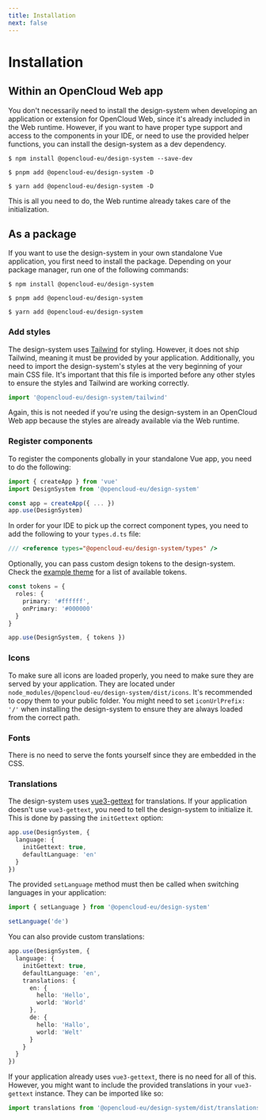 ```yaml
---
title: Installation
next: false
---
```


# Installation

## Within an OpenCloud Web app

You don't necessarily need to install the design-system when developing an application or extension for OpenCloud Web, since it's already included in the Web runtime. However, if you want to have proper type support and access to the components in your IDE, or need to use the provided helper functions, you can install the design-system as a dev dependency.

```shell
$ npm install @opencloud-eu/design-system --save-dev

$ pnpm add @opencloud-eu/design-system -D

$ yarn add @opencloud-eu/design-system -D
```

This is all you need to do, the Web runtime already takes care of the initialization.

## As a package

If you want to use the design-system in your own standalone Vue application, you first need to install the package. Depending on your package manager, run one of the following commands:

```shell
$ npm install @opencloud-eu/design-system

$ pnpm add @opencloud-eu/design-system

$ yarn add @opencloud-eu/design-system
```

### Add styles

The design-system uses [Tailwind](https://tailwindcss.com/) for styling. However, it does not ship Tailwind, meaning it must be provided by your application. Additionally, you need to import the design-system's styles at the very beginning of your main CSS file. It's important that this file is imported before any other styles to ensure the styles and Tailwind are working correctly.

```ts
import '@opencloud-eu/design-system/tailwind'
```

Again, this is not needed if you're using the design-system in an OpenCloud Web app because the styles are already available via the Web runtime.

### Register components

To register the components globally in your standalone Vue app, you need to do the following:

```ts
import { createApp } from 'vue'
import DesignSystem from '@opencloud-eu/design-system'

const app = createApp({ ... })
app.use(DesignSystem)
```

In order for your IDE to pick up the correct component types, you need to add the following to your `types.d.ts` file:

```ts
/// <reference types="@opencloud-eu/design-system/types" />
```

Optionally, you can pass custom design tokens to the design-system. Check the [example theme](https://github.com/opencloud-eu/opencloud/blob/v3.5.0/services/web/assets/themes/opencloud/theme.json) for a list of available tokens.

```ts
const tokens = {
  roles: {
    primary: '#ffffff',
    onPrimary: '#000000'
  }
}

app.use(DesignSystem, { tokens })
```

### Icons

To make sure all icons are loaded properly, you need to make sure they are served by your application. They are located under `node_modules/@opencloud-eu/design-system/dist/icons`. It's recommended to copy them to your public folder. You might need to set `iconUrlPrefix: '/'` when installing the design-system to ensure they are always loaded from the correct path.

### Fonts

There is no need to serve the fonts yourself since they are embedded in the CSS.

### Translations

The design-system uses [vue3-gettext](https://jshmrtn.github.io/vue3-gettext/) for translations. If your application doesn't use `vue3-gettext`, you need to tell the design-system to initialize it. This is done by passing the `initGettext` option:

```ts
app.use(DesignSystem, {
  language: {
    initGettext: true,
    defaultLanguage: 'en'
  }
})
```

The provided `setLanguage` method must then be called when switching languages in your application:

```ts
import { setLanguage } from '@opencloud-eu/design-system'

setLanguage('de')
```

You can also provide custom translations:

```ts
app.use(DesignSystem, {
  language: {
    initGettext: true,
    defaultLanguage: 'en',
    translations: {
      en: {
        hello: 'Hello',
        world: 'World'
      },
      de: {
        hello: 'Hallo',
        world: 'Welt'
      }
    }
  }
})
```

If your application already uses `vue3-gettext`, there is no need for all of this. However, you might want to include the provided translations in your `vue3-gettext` instance. They can be imported like so:

```ts
import translations from '@opencloud-eu/design-system/dist/translations.json'
```
